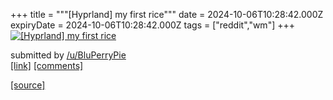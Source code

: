 +++
title = """[Hyprland] my first rice"""
date = 2024-10-06T10:28:42.000Z
expiryDate = 2024-10-06T10:28:42.000Z
tags = ["reddit","wm"]
+++
[![[Hyprland] my first rice](https://b.thumbs.redditmedia.com/WeZO9oK7l284pITyPT_icOOhYA_rnF-d89zTTrTVBvQ.jpg "[Hyprland] my first rice")](https://www.reddit.com/r/unixporn/comments/1fxdikx/hyprland_my_first_rice/)

submitted by [/u/BluPerryPie](https://www.reddit.com/user/BluPerryPie)  
[\[link\]](https://www.reddit.com/gallery/1fxdikx) [\[comments\]](https://www.reddit.com/r/unixporn/comments/1fxdikx/hyprland_my_first_rice/)

[[source]](https://www.reddit.com/r/unixporn/comments/1fxdikx/hyprland_my_first_rice/)
